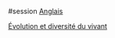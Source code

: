 #session
[Anglais](Anglais.md)

[Évolution et diversité du vivant](Biologie/Évolution%20et%20diversité%20du%20vivant.md)
